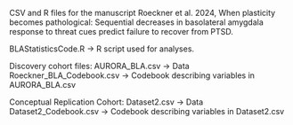 CSV and R files for the manuscript Roeckner et al. 2024, When plasticity becomes pathological: Sequential decreases in basolateral amygdala response to threat cues predict failure to recover from PTSD. 

BLAStatisticsCode.R -> R script used for analyses. 

Discovery cohort files:
AURORA_BLA.csv -> Data
Roeckner_BLA_Codebook.csv -> Codebook describing variables in AURORA_BLA.csv

Conceptual Replication Cohort:
Dataset2.csv -> Data
Dataset2_Codebook.csv -> Codebook describing variables in Dataset2.csv
